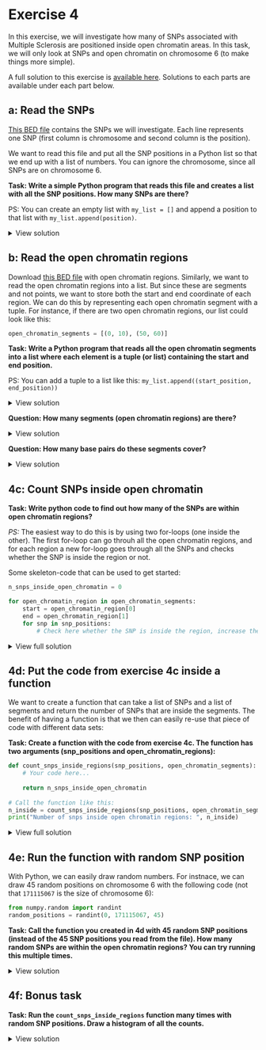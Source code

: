 # Exercise 4

In this exercise, we will investigate how many of SNPs associated with Multiple Sclerosis are positioned inside open chromatin areas. 
In this task, we will only look at SNPs and open chromatin on chromosome 6 (to make things more simple). 

A full solution to this exercise is [available here](https://github.com/uio-bmi/statistical_genomics_exercises/blob/master/exercise4_solution.py). Solutions to each parts are available under each part below. 

## a: Read the SNPs
[This BED file](https://raw.githubusercontent.com/uio-bmi/statistical_genomics_exercises/master/ms_associated_snps_chr6.bed) 
contains the SNPs we will investigate. Each line represents one SNP (first column is chromosome and second column is the position).

We want to read this file and put all the SNP positions in a Python list so that we end up with a list of numbers. You can ignore the chromosome, since all SNPs are on chromosome 6.

**Task: Write a simple Python program that reads this file and creates a list with all the SNP positions. How many SNPs are there?**

PS: You can create an empty list with `my_list = []` and append a position to that list with `my_list.append(position)`.

<details>
<summary>View solution</summary>

```python
# Initialize an empty list that we will use to store the positions
snp_positions = []

# Open the file and go through the lines
snps_file = open("ms_associated_snps_chr6.bed")
for line in snps_file:
    # Split the line and get the SNP position
    splitted_line = line.split()
    snp_position = int(splitted_line[1])
    
    # Add this position to the list
    snp_positions.append(snp_position)

print("Number of snps: ", len(snp_position))
```
</details> 


## b: Read the open chromatin regions
Download [this BED file](https://raw.githubusercontent.com/uio-bmi/statistical_genomics_exercises/master/open_chromatin_chr6.bed) 
with open chromatin regions.
Similarly, we want to read the open chromatin regions into a list. But since these are segments and not points, we want to store
both the start and end coordinate of each region. We can do this by representing each open chromatin segment with a tuple. 
For instance, if there are two open chromatin regions, our list could look like this:

```python
open_chromatin_segments = [(0, 10), (50, 60)]
```

**Task: Write a Python program that reads all the open chromatin segments into a list where each element is a tuple  (or list) containing the start and end position.**

PS: You can add a tuple to a list like this: `my_list.append((start_position, end_position))`


<details>
<summary>View solution</summary>

```python
# Initialize an empty list that we will use to store the positions
open_chromatin_segments = []

# Open the file and go through the lines
open_chromatin_file = open("open_chromatin_chr6.bed")
for line in open_chromatin_file:
    # Split the line and get the start and end coordinate
    splitted_line = line.split()
    start_position = int(splitted_line[1])
    end_position = int(splitted_line[2])
    
    # Add the start and end position to the list
    open_chromatin_segments.append((start_position, end_position))
```
</details> 


**Question: How many segments (open chromatin regions) are there?**
<details>
<summary>View solution</summary>

```python
print("Number of segments: ", len(open_chromatin_segments))
```

</details>


**Question: How many base pairs do these segments cover?** 
<details>
<summary>View solution</summary>

```python
n_basepairs_covered = 0
for segment in open_chromatin_segments:
    start = segment[0]
    end = segment[1]
    
    n_basepairs_covered += end - start 
print("Number of base pairs covered: ", n_basepairs_covered)
```

</details>


## 4c: Count SNPs inside open chromatin
**Task: Write python code to find out how many of the SNPs are within open chromatin regions?**

*PS:* The easiest way to do this is by using two for-loops (one inside the other). The first for-loop can go throuh all the open chromatin regions, and for each region a new for-loop goes through all the SNPs and checks whether the SNP is inside the region or not.

Some skeleton-code that can be used to get started:
```python
n_snps_inside_open_chromatin = 0

for open_chromatin_region in open_chromatin_segments:
    start = open_chromatin_region[0]
    end = open_chromatin_region[1]
    for snp in snp_positions:
        # Check here whether the SNP is inside the region, increase the counter if it is     
```

<details>
<summary>View full solution</summary>

```python
n_snps_inside_open_chromatin = 0

for open_chromatin_region in open_chromatin_segments:
    start = open_chromatin_region[0]
    end = open_chromatin_region[1]
    for snp in snp_positions:
        # Check here whether the SNP is inside the region, increase the counter if it is     
        if snp >= start and snp < end:
            n_snps_inside_open_chromatin += 1

print("Number of SNPs inside open chromatin regions: ", n_snps_inside_open_chromatin)
```
</details>



## 4d: Put the code from exercise 4c inside a function
We want to create a function that can take a list of SNPs and a list of segments and return the number of SNPs that are inside the segments.
The benefit of having a function is that we then can easily re-use that piece of code with different data sets:

**Task: Create a function with the code from exercise 4c. The function has two arguments (snp_positions and open_chromatin_regions):**
```python
def count_snps_inside_regions(snp_positions, open_chromatin_segments):
    # Your code here...
    
    return n_snps_inside_open_chromatin
    
# Call the function like this:
n_inside = count_snps_inside_regions(snp_positions, open_chromatin_segments)
print("Number of snps inside open chromatin regions: ", n_inside)
```

<details>
<summary>View full solution</summary>

```python
def count_snps_inside_regions(snp_positions, open_chromatin_segments):
    n_snps_inside_open_chromatin = 0

    for open_chromatin_region in open_chromatin_segments:
        start = open_chromatin_region[0]
        end = open_chromatin_region[1]
        for snp in snp_positions:
            # Check here whether the SNP is inside the region, increase the counter if it is     
            if snp >= start and snp < end:
                n_snps_inside_open_chromatin += 1
        
    return n_snps_inside_open_chromatin
    
# Call the function like this:
n_inside = count_snps_inside_regions(snp_positions, open_chromatin_segments)
print("Number of snps inside open chromatin regions: ", n_inside)
```
</details>


## 4e: Run the function with random SNP position
With Python, we can easily draw random numbers. For instnace, we can draw 45 random positions on chromosome 6 with the following code (not that `171115067` is the size of chromosome 6):
```python
from numpy.random import randint
random_positions = randint(0, 171115067, 45)
```

**Task: Call the function you created in 4d with 45 random SNP positions (instead of the 45 SNP positions you read from the file). 
How many random SNPs are within the open chromatin regions? You can try running this multiple times.**

<details>
<summary>View solution</summary>

```python
from numpy.random import randint
random_positions = randint(0, 171115067, 45)

n_inside = count_snps_inside_regions(random_positions, open_chromatin_segments)
print(n_inside)
```

</details>


## 4f: Bonus task
**Task: Run the `count_snps_inside_regions` function many times with random SNP positions. Draw a histogram of all the counts.**

<details>
<summary>View solution</summary>

```python
from numpy.random import randint
import matplotlib.pyplot as plt
counts = []

for i in range(0, 100):
    random_positions = randint(0, 171115067, 45)
    count = count_snps_inside_regions(random_positions, open_chromatin_segments)
    counts.append(count) 
    
# Plot the histogram
plt.plot(counts)
plt.show()
```

